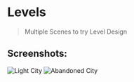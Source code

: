 # Levels
> Multiple Scenes to try Level Design

## Screenshots:
![Light City](./Screenshots/Shot_1.png)
![Abandoned City](./Screenshots/Shot_2.png)

